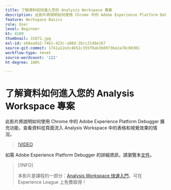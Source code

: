 ```yaml
---
title: 了解資料如何進入您的 Analysis Workspace 專案
description: 此影片將說明如何使用 Chrome 中的 Adobe Experience Platform Debugger 擴充功能，查看資料從頁面流入 Analysis Workspace 中的表格和視覺效果的情況。
feature: Workspace Basics
role: User
level: Beginner
kt: 4109
thumbnail: 31072.jpg
exl-id: eb6eada2-74b1-423c-a80d-2bcc2148e167
source-git-commit: 1741a12e3c4b51c355f8ab3b8973be2a78c08301
workflow-type: tm+mt
source-wordcount: '122'
ht-degree: 100%

---
```


# 了解資料如何進入您的 Analysis Workspace 專案

此影片將說明如何使用 Chrome 中的 Adobe Experience Platform Debugger 擴充功能，查看資料從頁面流入 Analysis Workspace 中的表格和視覺效果的情況。

>[!VIDEO](https://video.tv.adobe.com/v/31072/?quality=12)

如需 Adobe Experience Platform Debugger 的詳細資訊，請瀏覽本[文件](https://experienceleague.adobe.com/docs/debugger/using-v2/experience-cloud-debugger.html?lang=zh-Hant)。

>[!INFO]
>
> 本影片是課程的一部分：[Analysis Workspace 快速入門](https://experienceleague.adobe.com/?recommended=Analytics-U-1-2020.1.workspace)，可在 Experience League 上免費取得！
